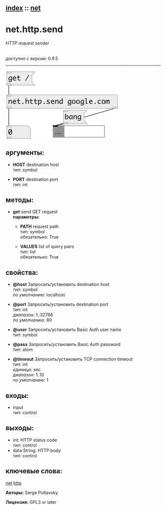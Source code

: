 [index](index.html) :: [net](category_net.html)
---

# net.http.send

###### HTTP request sender

*доступно с версии:* 0.9.5

---




[![example](../examples/img/net.http.send.jpg)](../examples/pd/net.http.send.pd)



## аргументы:

* **HOST**
destination host<br>
_тип:_ symbol<br>

* **PORT**
destination port<br>
_тип:_ int<br>



## методы:

* **get**
send GET request<br>
  __параметры:__
  - **PATH** request path<br>
    тип: symbol <br>
    обязательно: True <br>

  - **VALUES** list of query pairs<br>
    тип: list <br>
    обязательно: True <br>




## свойства:

* **@host** 
Запросить/установить destination host<br>
_тип:_ symbol<br>
_по умолчанию:_ localhost<br>

* **@port** 
Запросить/установить destination port<br>
_тип:_ int<br>
_диапазон:_ 1..32768<br>
_по умолчанию:_ 80<br>

* **@user** 
Запросить/установить Basic Auth user name<br>
_тип:_ symbol<br>

* **@pass** 
Запросить/установить Basic Auth password<br>
_тип:_ atom<br>

* **@timeout** 
Запросить/установить TCP connection timeout<br>
_тип:_ int<br>
_единица:_ sec<br>
_диапазон:_ 1..10<br>
_по умолчанию:_ 1<br>



## входы:

* input<br>
_тип:_ control



## выходы:

* int: HTTP status code<br>
_тип:_ control
* data:String: HTTP body<br>
_тип:_ control



## ключевые слова:

[net](keywords/net.html)
[http](keywords/http.html)






**Авторы:** Serge Poltavsky




**Лицензия:** GPL3 or later






